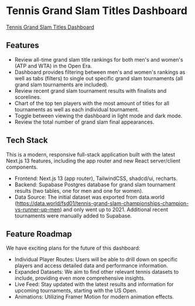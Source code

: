 # Tennis Grand Slam Titles Dashboard

[Tennis Grand Slam Titles Dashboard](https://grand-slams-dashboard.vercel.app/)

## Features

- Review all-time grand slam title rankings for both men's and women's (ATP and WTA) in the Open Era.
- Dashboard provides filtering between men's and women's rankings as well as tabs (filters) to single out specific grand slam tournaments (all grand slam tournaments are included).
- Review recent grand slam tournament results with finalists and scorelines.
- Chart of the top ten players with the most amount of titles for all tournaments as well as each individual tournament.
- Toggle between viewing the dashboard in light mode and dark mode.
- Review the total number of grand slam final appearances.

## Tech Stack

This is a modern, responsive full-stack application built with the latest Next.js 13 features, including the app router and new React server/client components.

- Frontend: Next.js 13 (app router), TailwindCSS, shadcd/ui, recharts.
- Backend: Supabase Postgres database for grand slam tournament results (two tables, one for men and one for women).
- Data Source: The initial dataset was exported from data.world (https://data.world/fsd01/tennis-grand-slam-championships-champion-vs-runner-up-men) and only went up to 2021. Additional recent tournaments were manually added to Supabase.

## Feature Roadmap

We have exciting plans for the future of this dashboard:

- Individual Player Routes: Users will be able to drill down on specific players and access detailed data and performance information.
- Expanded Datasets: We aim to find other relevant tennis datasets to include, providing even more comprehensive insights.
- Live Feed: Stay updated with the latest results and information for upcoming tournaments, starting with the US Open.
- Animations: Utilizing Framer Motion for modern animation effects.